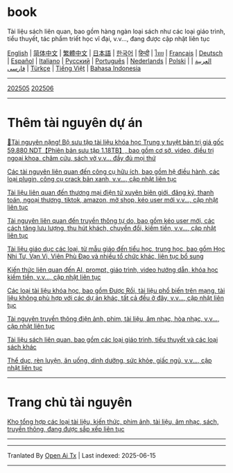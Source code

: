 # book
Tài liệu sách liên quan, bao gồm hàng ngàn loại sách như các loại giáo trình, tiểu thuyết, tác phẩm triết học vĩ đại, v.v..., đang được cập nhật liên tục

[English](https://openaitx.github.io/view.html?user=mswnlz&project=book&lang=en) | [简体中文](https://openaitx.github.io/view.html?user=mswnlz&project=book&lang=zh-CN) | [繁體中文](https://openaitx.github.io/view.html?user=mswnlz&project=book&lang=zh-TW) | [日本語](https://openaitx.github.io/view.html?user=mswnlz&project=book&lang=ja) | [한국어](https://openaitx.github.io/view.html?user=mswnlz&project=book&lang=ko) | [हिन्दी](https://openaitx.github.io/view.html?user=mswnlz&project=book&lang=hi) | [ไทย](https://openaitx.github.io/view.html?user=mswnlz&project=book&lang=th) | [Français](https://openaitx.github.io/view.html?user=mswnlz&project=book&lang=fr) | [Deutsch](https://openaitx.github.io/view.html?user=mswnlz&project=book&lang=de) | [Español](https://openaitx.github.io/view.html?user=mswnlz&project=book&lang=es) | [Italiano](https://openaitx.github.io/view.html?user=mswnlz&project=book&lang=it) | [Русский](https://openaitx.github.io/view.html?user=mswnlz&project=book&lang=ru) | [Português](https://openaitx.github.io/view.html?user=mswnlz&project=book&lang=pt) | [Nederlands](https://openaitx.github.io/view.html?user=mswnlz&project=book&lang=nl) | [Polski](https://openaitx.github.io/view.html?user=mswnlz&project=book&lang=pl) | [العربية](https://openaitx.github.io/view.html?user=mswnlz&project=book&lang=ar) | [فارسی](https://openaitx.github.io/view.html?user=mswnlz&project=book&lang=fa) | [Türkçe](https://openaitx.github.io/view.html?user=mswnlz&project=book&lang=tr) | [Tiếng Việt](https://openaitx.github.io/view.html?user=mswnlz&project=book&lang=vi) | [Bahasa Indonesia](https://openaitx.github.io/view.html?user=mswnlz&project=book&lang=id)

----------------
[202505](https://raw.githubusercontent.com/mswnlz/book/main/202505.md)
[202506](https://raw.githubusercontent.com/mswnlz/book/main/202506.md)


---------------
# Thêm tài nguyên dự án

[🎁Tài nguyên nặng! Bộ sưu tập tài liệu khóa học Trung y tuyệt bản trị giá gốc 59.880 NDT【Phiên bản sưu tập 1.18TB】, bao gồm cơ sở, video, điều trị ngoại khoa, châm cứu, sách vở v.v... đầy đủ mọi thứ](https://github.com/mswnlz/chinese-traditional)

[Các tài nguyên liên quan đến công cụ hữu ích, bao gồm hệ điều hành, các loại plugin, công cụ crack bản xanh, v.v..., cập nhật liên tục](https://github.com/mswnlz/tools)

[Tài liệu liên quan đến thương mại điện tử xuyên biên giới, đăng ký, thanh toán, ngoại thương, tiktok, amazon, mở shop, kéo user mới v.v..., cập nhật liên tục](https://github.com/mswnlz/cross-border)

[Tài nguyên liên quan đến truyền thông tự do, bao gồm kéo user mới, các cách tăng lưu lượng, thu hút khách, chuyển đổi, kiếm tiền, v.v..., cập nhật liên tục](https://github.com/mswnlz/self-media)

[ Tài liệu giáo dục các loại, từ mẫu giáo đến tiểu học, trung học, bao gồm Học Nhi Tư, Vạn Vi, Viên Phù Đạo và nhiều tổ chức khác, liên tục bổ sung](https://github.com/mswnlz/edu-knowlege)

[Kiến thức liên quan đến AI, prompt, giáo trình, video hướng dẫn, khóa học kiếm tiền, v.v..., cập nhật liên tục](https://github.com/mswnlz/AIknowledge)

[Các loại tài liệu khóa học, bao gồm Được Rồi, tài liệu phổ biến trên mạng, tài liệu không phù hợp với các dự án khác, tất cả đều ở đây, v.v..., cập nhật liên tục](https://github.com/mswnlz/curriculum)

[Tài nguyên truyền thông điện ảnh, phim, tài liệu, âm nhạc, hòa nhạc, v.v..., cập nhật liên tục](https://github.com/mswnlz/movies)

[Tài liệu sách liên quan, bao gồm các loại giáo trình, tiểu thuyết và các loại sách khác](https://github.com/mswnlz/book)

[Thể dục, rèn luyện, ăn uống, dinh dưỡng, sức khỏe, giấc ngủ, v.v..., cập nhật liên tục](https://github.com/mswnlz/healthy)

---------------

# Trang chủ tài nguyên
[Kho tổng hợp các loại tài liệu, kiến thức, phim ảnh, tài liệu, âm nhạc, sách, truyền thông, đang được sắp xếp liên tục](https://github.com/mswnlz)

---------------

---

Tranlated By [Open Ai Tx](https://github.com/OpenAiTx/OpenAiTx) | Last indexed: 2025-06-15

---